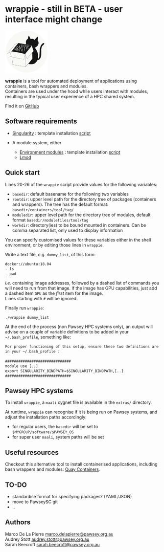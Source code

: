 # wrappie - still in BETA - user interface might change

<img src="extras/logo_wrappie.png" alt="logo_wrappie" width="140" height="140"/>

**wrappie** is a tool for automated deployment of applications using containers, bash wrappers and modules.  
Containers are used under the hood while users interact with modules, resulting in the typical user experience of a HPC shared system.

Find it on [GitHub](https://github.com/marcodelapierre/wrappie)


## Software requirements

* [Singularity](http://sylabs.io/singularity) : template installation [script](prereqs/install-singularity.sh)

* A module system, either 
    * [Environment modules](https://modules.readthedocs.io/en/latest/module.html) : template installation [script](prereqs/install-modules.sh)
    * [Lmod](https://lmod.readthedocs.io/en/latest/)


## Quick start

Lines 20-26 of the `wrappie` script provide values for the following variables:
* `basedir`: default basename for the following two variables
* `rootdir`: upper level path for the directory tree of packages (containers and wrappers). The tree has the default format: `basedir/containers/tool/tag/`
* `moduledir`: upper level path for the directory tree of modules, default format `basedir/modulefiles/tool/tag`
* `workdir`: directory(ies) to be bound mounted in containers. Can be comma separated list, only used to display information

You can specify customised values for these variables either in the shell environment, or by editing those lines in `wrappie`.

Write a text file, *e.g.* `dummy_list`, of this form:

```
docker://ubuntu:18.04
- ls
- pwd
```

*i.e.* containing image addresses, followed by a dashed list of commands you will need to run from that image. If the image has GPU capabilities, just add a dashed item `GPU` as the *first* item for the image.  
Lines starting with `#` will be ignored.

Finally run `wrappie`:

```
./wrappie dummy_list
```

At the end of the process (non Pawsey HPC systems only), an output will advise on a couple of variable definitions to be added in your `~/.bash_profile`, something like:

```
For proper functioning of this setup, ensure these two definitions are in your ~/.bash_profile :

##############################
module use [..]
export SINGULARITY_BINDPATH=$SINGULARITY_BINDPATH,[..]
##############################
```


## Pawsey HPC systems

To install `wrappie`, a `maali` cygnet file is available in the `extras/` directory.

At runtime, `wrappie` can recognise if it is being run on Pawsey systems, and adjust the installation paths accordingly:
* for regular users, the `basedir` will be set to `$MYGROUP/software/$PAWSEY_OS`
* for super user `maali`, system paths will be set


## Useful resources

Checkout this alternative tool to install containerised applications, including bash wrappers and modules: [Quay Containers](https://github.com/alexiswl/quay_containers).


## TO-DO

* standardise format for specifying packages? (YAML/JSON)
* move to PawseySC git
* ..


## Authors

Marco De La Pierre <marco.delapierre@pawsey.org.au>  
Audrey Stott <audrey.stott@pawsey.org.au>  
Sarah Beecroft <sarah.beecroft@pawsey.org.au>  
